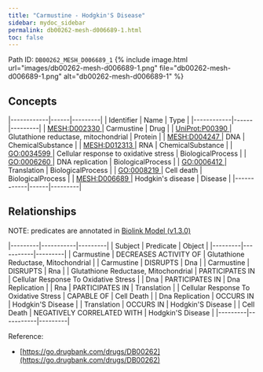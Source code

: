 ```yaml
---
title: "Carmustine - Hodgkin'S Disease"
sidebar: mydoc_sidebar
permalink: db00262-mesh-d006689-1.html
toc: false 
---
```



Path ID: `DB00262_MESH_D006689_1`
{% include image.html url="images/db00262-mesh-d006689-1.png" file="db00262-mesh-d006689-1.png" alt="db00262-mesh-d006689-1" %}

## Concepts

|------------|------|---------|
| Identifier | Name | Type    |
|------------|------|---------|
| <a href="https://identifiers.org/MESH:D002330">MESH:D002330 </a> | Carmustine | Drug |
| <a href="https://identifiers.org/UniProt:P00390">UniProt:P00390 </a> | Glutathione reductase, mitochondrial | Protein |
| <a href="https://identifiers.org/MESH:D004247">MESH:D004247 </a> | DNA | ChemicalSubstance |
| <a href="https://identifiers.org/MESH:D012313">MESH:D012313 </a> | RNA | ChemicalSubstance |
| <a href="https://identifiers.org/GO:0034599">GO:0034599 </a> | Cellular response to oxidative stress | BiologicalProcess |
| <a href="https://identifiers.org/GO:0006260">GO:0006260 </a> | DNA replication | BiologicalProcess |
| <a href="https://identifiers.org/GO:0006412">GO:0006412 </a> | Translation | BiologicalProcess |
| <a href="https://identifiers.org/GO:0008219">GO:0008219 </a> | Cell death | BiologicalProcess |
| <a href="https://identifiers.org/MESH:D006689">MESH:D006689 </a> | Hodgkin's disease | Disease |
|------------|------|---------|

## Relationships


NOTE: predicates are annotated in <a href="https://github.com/biolink/biolink-model/releases/tag/v1.3.0">Biolink Model (v1.3.0)</a>

|---------|-----------|---------|
| Subject | Predicate | Object  |
|---------|-----------|---------|
| Carmustine | DECREASES ACTIVITY OF | Glutathione Reductase, Mitochondrial |
| Carmustine | DISRUPTS | Dna |
| Carmustine | DISRUPTS | Rna |
| Glutathione Reductase, Mitochondrial | PARTICIPATES IN | Cellular Response To Oxidative Stress |
| Dna | PARTICIPATES IN | Dna Replication |
| Rna | PARTICIPATES IN | Translation |
| Cellular Response To Oxidative Stress | CAPABLE OF | Cell Death |
| Dna Replication | OCCURS IN | Hodgkin'S Disease |
| Translation | OCCURS IN | Hodgkin'S Disease |
| Cell Death | NEGATIVELY CORRELATED WITH | Hodgkin'S Disease |
|---------|-----------|---------|

Reference: 
  - [https://go.drugbank.com/drugs/DB00262](https://go.drugbank.com/drugs/DB00262)
